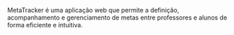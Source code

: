 MetaTracker é uma aplicação web que permite a definição, acompanhamento e gerenciamento de metas entre professores e alunos de forma eficiente e intuitiva.